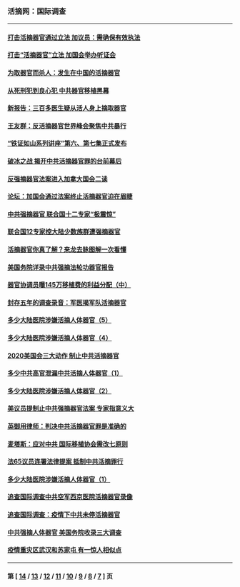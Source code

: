 ### 活摘网：国际调查
---
#### [打击活摘器官通过立法 加议员：需确保有效执法](../../pages/nf5947/n13886356.md?01110430) 
#### [打击“活摘器官”立法 加国会举办听证会](../../pages/nf5947/n13869362.md?01110430) 
#### [为取器官而杀人：发生在中国的活摘器官](../../pages/nf5947/n13794731.md?01110430) 
#### [从死刑犯到良心犯 中共器官移植黑幕](../../pages/nf5947/n13764669.md?01110430) 
#### [新报告：三百多医生疑从活人身上摘取器官](../../pages/nf5947/n13703044.md?01110430) 
#### [王友群：反活摘器官世界峰会聚焦中共暴行](../../pages/nf5947/n13250738.md?01110430) 
#### [“铁证如山系列讲座”第六、第七集正式发布](../../pages/nf5947/n13106287.md?01110430) 
#### [破冰之战 揭开中共活摘器官罪的台前幕后](../../pages/nf5947/n13082457.md?01110430) 
#### [反强摘器官法案进入加拿大国会二读](../../pages/nf5947/n13033450.md?01110430) 
#### [论坛：加国会通过法案终止活摘器官迫在眉睫](../../pages/nf5947/n13029839.md?01110430) 
#### [中共强摘器官 联合国十二专家“极震惊”](../../pages/nf5947/n13024313.md?01110430) 
#### [联合国12专家控大陆少数族群遭强摘器官](../../pages/nf5947/n13023877.md?01110430) 
#### [活摘器官你真了解？来龙去脉图解一次看懂](../../pages/nf5947/n13013820.md?01110430) 
#### [美国务院详录中共强摘法轮功器官报告](../../pages/nf5947/n12944519.md?01110430) 
#### [器官协调员曝145万移植费的利益分配（中）](../../pages/nf5947/n12894547.md?01110430) 
#### [封存五年的调查录音：军医揭军队活摘器官](../../pages/nf5947/n12798692.md?01110430) 
#### [多少大陆医院涉嫌活摘人体器官（5）](../../pages/nf5947/n12768383.md?01110430) 
#### [多少大陆医院涉嫌活摘人体器官（4）](../../pages/nf5947/n12664434.md?01110430) 
#### [2020美国会三大动作 制止中共活摘器官](../../pages/nf5947/n12682004.md?01110430) 
#### [多少中共高官泄漏中共活摘人体器官（1）](../../pages/nf5947/n12671234.md?01110430) 
#### [多少大陆医院涉嫌活摘人体器官（2）](../../pages/nf5947/n12655589.md?01110430) 
#### [美议员提制止中共强摘器官法案 专家指意义大](../../pages/nf5947/n12630561.md?01110430) 
#### [英御用律师：判决中共活摘器官罪是准确的](../../pages/nf5947/n12580740.md?01110430) 
#### [麦塔斯：应对中共 国际移植协会需改七原则](../../pages/nf5947/n12514711.md?01110430) 
#### [法65议员连署法律提案 抵制中共活摘罪行](../../pages/nf5947/n12437047.md?01110430) 
#### [多少大陆医院涉嫌活摘人体器官（1）](../../pages/nf5947/n12414284.md?01110430) 
#### [追查国际调查中共空军西京医院活摘器官录像](../../pages/nf5947/n12348837.md?01110430) 
#### [追查国际调查：疫情下中共未停活摘器官](../../pages/nf5947/n12273415.md?01110430) 
#### [中共强摘人体器官 美国务院收录三大调查](../../pages/nf5947/n12181488.md?01110430) 
#### [疫情重灾区武汉和苏家屯 有一惊人相似点](../../pages/nf5947/n12150824.md?01110430) 

---
#### 第 [ [14](./14.md?01110430) / [13](./13.md?01110430) / [12](./12.md?01110430) / [11](./11.md?01110430) / [10](./10.md?01110430) / [9](./9.md?01110430) / [8](./8.md?01110430) / [7](./7.md?01110430) ] 页
